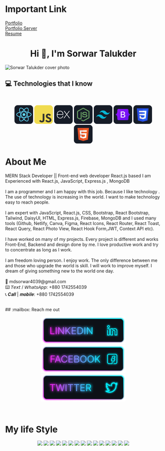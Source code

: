 <h1>Important Link</h1>
<a href="https://sorwar-portfolio.web.app/">Portfolio</a> 
<br />
<a href="https://github.com/sorwartalukder/portfoilo-server">Portfolio Server</a>
<br />
<a href="https://drive.google.com/file/d/1_P_F6B3k6TGiXZJTBDMcrGuK4G_xPKko/view?usp=share_link">Resume</a>

<h1 align="center">Hi 👋, I'm Sorwar Talukder</h1>
<img src='https://media.licdn.com/dms/image/D5616AQGHqdWhWpnNGg/profile-displaybackgroundimage-shrink_350_1400/0/1670615785691?e=1677110400&v=beta&t=YvnKLYpduWdeyyGRLp3oM9cZ-iC9V_A0p1DirIypse4' alt="Sorwar Talukder cover photo">

<!-- skills -->
## :computer: Technologies that I know
<br>
<p align="center">
<img src="https://raw.githubusercontent.com/sorwartalukder/sorwartalukder/main/images/icons/react.png"/>
<img src="https://raw.githubusercontent.com/sorwartalukder/sorwartalukder/main/images/icons/JavaScript.png"/>
<img src="https://raw.githubusercontent.com/sorwartalukder/sorwartalukder/main/images/icons/express.png"/>
<img src="https://raw.githubusercontent.com/sorwartalukder/sorwartalukder/main/images/icons/node.png"/>
<img src="https://raw.githubusercontent.com/sorwartalukder/sorwartalukder/main/images/icons/tailwind.png"/>
<img src="https://raw.githubusercontent.com/sorwartalukder/sorwartalukder/main/images/icons/Bootsrap.png"/>
<img src="https://raw.githubusercontent.com/sorwartalukder/sorwartalukder/main/images/icons/css.png"/>
<img src="https://raw.githubusercontent.com/sorwartalukder/sorwartalukder/main/images/icons/HTML.png"/>
</p>

<h1>About Me</h1>
<p>MERN Stack Developer || Front-end web developer React.js based
I am Experienced with React.js, JavaScript, Express.js , MongoDB
<br />
<br />
I am a programmer and I am happy with this job. Because I like technology . The use of technology is increasing in the world. I want to make technology easy to reach people.
<br />
<br />
I am expert with JavaScript, React.js, CSS, Bootstrap, React Bootstrap, Tailwind, DaisyUI, HTML, Express.js, Firebase, MongoDB and I used many tools (Github, Netlify, Canva, Figma, React Icons, React Router, React Toast, React Query, React Photo View, React Hook Form,JWT, Context API etc).
<br />
<br />
I have worked on many of my projects. Every project is different and works Front-End, Backend and design done by me. I love productive work and try to concentrate as long as I work.
<br />
<br />
I am freedom loving person. I enjoy work. The only difference between me and those who upgrade the world is skill. I will work to improve myself. I dream of giving something new to the world one day.
<br />
<br />
📧 mdsorwar4039@gmail.com <br />
⌨️ 𝘛𝘦𝘹𝘵 / 𝘞𝘩𝘢𝘵𝘴𝘈𝘱𝘱: +880 1742554039 <br />
📞 𝑪𝒂𝒍𝒍 | 𝒎𝒐𝒃𝒊𝒍𝒆: +880 1742554039
</p>
<br />
<!-- Reach out -->
## :mailbox: Reach me out
<p align="center">
    <!-- linkedIN -->
    <a target="_blank" href="https://www.linkedin.com/in/sorwar-talukder/">
    <img src='https://raw.githubusercontent.com/sorwartalukder/sorwar-portfolio/main/src/assets/Images/Linkedin.png'>
    </a>
    <!-- facebook -->
    <a target="_blank" href="https://www.facebook.com/sorwartalukderr">
    <img src='https://raw.githubusercontent.com/sorwartalukder/sorwar-portfolio/main/src/assets/Images/Facebook.png'>
    </a>
    <!-- twitter -->
    <a target="_blank" href="https://twitter.com/sorwar_talukder">
    <img src='https://raw.githubusercontent.com/sorwartalukder/sorwar-portfolio/main/src/assets/Images/Twitter.png'>
    </a>
</p>
<br />

<!-- developer life Style -->
<h1>My life Style</h1>
<p align="center">
<!-- 1 -->
<img src="https://scontent.fdac14-1.fna.fbcdn.net/v/t39.30808-6/286176464_1634379513602063_4217768660859123218_n.jpg?stp=c34.0.206.206a_dst-jpg_p206x206&_nc_cat=104&ccb=1-7&_nc_sid=da31f3&_nc_eui2=AeF8Hrs2794J2-PUceW6Ur_5QL_SGohEJMVAv9IaiEQkxTUtCFgjNl34sFcJueihsvcet3iQlP0w7Zv-koxY9IE-&_nc_ohc=i_h7rHTFnjwAX_eTTsj&_nc_ht=scontent.fdac14-1.fna&oh=00_AfASG6bhoy8GbvuOa8EFwHySBSXg71vpxh8qw8cLFAzgOQ&oe=63AA936E"/>
<!-- 2 -->
<img src="https://scontent.fdac14-1.fna.fbcdn.net/v/t39.30808-6/271785877_1535676150139067_2775282492480090997_n.jpg?stp=c0.23.206.206a_dst-jpg_p206x206&_nc_cat=106&ccb=1-7&_nc_sid=da31f3&_nc_eui2=AeHx_HX_KECe1CuPEh41hjoG41azcMH-B4fjVrNwwf4Hh8FynQKUXblhAAL0o-_uHa850afuE0oVKozUzX3Nw4Xi&_nc_ohc=yVx0KQIjTjcAX8WU97S&_nc_ht=scontent.fdac14-1.fna&oh=00_AfDg3tyn6ZwEwpFrJysQa7aLr9_X7fbApovFHNqhiNMg1w&oe=63AA54BA"/>
<!-- 3 -->
<img src="https://scontent.fdac14-1.fna.fbcdn.net/v/t39.30808-6/297640507_1672693646437316_4631078400179071436_n.jpg?stp=c34.0.206.206a_dst-jpg_p206x206&_nc_cat=101&ccb=1-7&_nc_sid=da31f3&_nc_eui2=AeEiKtbefUIilEnB6t3-6wOtfzN5nbXAesx_M3mdtcB6zHanXy6LVRVCGMuBHzvMxivY9YGCBT2AfgKE47Hw_zTR&_nc_ohc=S8L06xM1QesAX-EfyLI&tn=9GVJ3RR-fLRwwnRN&_nc_ht=scontent.fdac14-1.fna&oh=00_AfCSHprRSeGMfhnWg7iT92mLWNVlsCdbDeEa3JNV1ppB5Q&oe=63AB4DCD"/>
<!-- 4 -->
<img src="https://scontent.fdac14-1.fna.fbcdn.net/v/t39.30808-6/306085973_1703280823378598_5975628285534719979_n.jpg?stp=c0.23.206.206a_dst-jpg_p206x206&_nc_cat=104&ccb=1-7&_nc_sid=da31f3&_nc_eui2=AeEsEkWPksEBUDzCrKNhLlHBCxirM6qlbS8LGKszqqVtLw7ATeuQY73m61sAZ0M04wVYsAqgCxkpi72jlVJNQ6Nv&_nc_ohc=_EjU8qQaSkoAX-2ptA8&tn=9GVJ3RR-fLRwwnRN&_nc_ht=scontent.fdac14-1.fna&oh=00_AfBbo0zAM-XiYjCOABnLKhoTkd_sCEygWt16BEBodMUvjw&oe=63A9A169"/>
<!-- 5 -->
<img src="https://scontent.fdac14-1.fna.fbcdn.net/v/t39.30808-6/242308661_1452670881772928_7513731834055229748_n.jpg?stp=c34.0.206.206a_dst-jpg_p206x206&_nc_cat=104&ccb=1-7&_nc_sid=da31f3&_nc_eui2=AeE5eM8aJnpmR9C8NnHM7Q8IQ_dcpFxlm_hD91ykXGWb-Ho5ivHp8m-n_N23y-DW6FrqYycwhsreDrRzHkkgz-IB&_nc_ohc=yMFsIDGIFBgAX-viBx7&_nc_ht=scontent.fdac14-1.fna&oh=00_AfC8OvrM9H1T5f2p5JZcqy8dwEWbc5aUJXMjI19fOfXXeA&oe=63AA7028"/>
<!-- 6 -->
<img src="https://scontent.fdac14-1.fna.fbcdn.net/v/t39.30808-6/292620605_1656651018041579_5430925924714404817_n.jpg?stp=c34.0.206.206a_dst-jpg_p206x206&_nc_cat=108&ccb=1-7&_nc_sid=da31f3&_nc_eui2=AeH-6R5f1oFncxnRJ4yF2qBOr4EAWazGAgevgQBZrMYCB7IuinkvQbFrh9hcOFDhDbpCv9h5uoiDmddtyp5Krnz_&_nc_ohc=nM_UrIdzboQAX84-rZI&tn=9GVJ3RR-fLRwwnRN&_nc_ht=scontent.fdac14-1.fna&oh=00_AfCkPZpiAhdnNDm-3JXVykKsG6L5Ig5bN0rT1PFR-5mMbg&oe=63AA7A27"/>
<!-- 7 -->
<img src="https://scontent.fdac14-1.fna.fbcdn.net/v/t1.6435-9/79991271_980576068982414_6321901348124098560_n.jpg?stp=c0.34.206.206a_dst-jpg_p206x206&_nc_cat=111&ccb=1-7&_nc_sid=da31f3&_nc_eui2=AeG9GgT2IFaV6-pc1ispi_ib9GbuSALvnu_0Zu5IAu-e75_54n5778un-4tuAc0cwcH3oEMRMq4May-bYgvjRZ6n&_nc_ohc=tk--DRzKHN0AX_B4hfD&tn=9GVJ3RR-fLRwwnRN&_nc_ht=scontent.fdac14-1.fna&oh=00_AfDazDpw8z4yh5VhZYIhj8giAPwCGPZpYF8sCi2DdHnDqA&oe=63CCE83A"/>
<!-- 8 -->
<img src="https://scontent.fdac14-1.fna.fbcdn.net/v/t1.6435-9/84456194_1030036620703025_5404512199307689984_n.jpg?stp=c34.0.206.206a_dst-jpg_p206x206&_nc_cat=105&ccb=1-7&_nc_sid=da31f3&_nc_eui2=AeHhvGFcMd5K6gB64xnYYr1vMIe3y_Z_o18wh7fL9n-jX6jAVio6sN8ARxLv0CK1RJ_QRyTDkoP8S8E1dv0439GB&_nc_ohc=x389z4rDUEgAX_FypD7&_nc_ht=scontent.fdac14-1.fna&oh=00_AfB7kvaBgxowErWf99iOx-U4PMHuV3QZDx3IG39grCuhaw&oe=63CCCDE5"/>
<!-- 9 -->
<img src="https://scontent.fdac14-1.fna.fbcdn.net/v/t1.6435-9/64684268_843814022658620_3588009129253273600_n.jpg?stp=c119.0.206.206a_dst-jpg_p206x206&_nc_cat=111&ccb=1-7&_nc_sid=da31f3&_nc_eui2=AeHIA8LQ4DEK9kKZTiBLyLpKt_Pol_6vR1i38-iX_q9HWDAnBVvXq96WSvqA4CK8qiFByrINtZA5U_9EXrlgd9gU&_nc_ohc=6SpFpASpEoAAX9fking&_nc_ht=scontent.fdac14-1.fna&oh=00_AfAUQ6Qlsz3tnj5Nlm2vclMWhry2RxMDX_nxJkaxOssqcw&oe=63CCDBB9"/>
<!-- 10 -->
<img src="https://scontent.fdac14-1.fna.fbcdn.net/v/t1.6435-9/71081514_900628080310547_218018501359566848_n.jpg?stp=c34.0.206.206a_dst-jpg_p206x206&_nc_cat=108&ccb=1-7&_nc_sid=da31f3&_nc_eui2=AeFlAAYsYJVzCdvw3p3RbO-U5mUOjFsNQ-TmZQ6MWw1D5Fl8psWXJrm6DWP-nz6J25Gkrard_MjTTH_J2ZA3Pq26&_nc_ohc=6W0XLv2-1-UAX9XQSki&_nc_ht=scontent.fdac14-1.fna&oh=00_AfDP0uiAwuiq_6jIhbVzBCmbgJw2F81X5P0MgCn27CnZBg&oe=63CCF641"/>
<!-- 11 -->
<img src="https://scontent.fdac14-1.fna.fbcdn.net/v/t39.30808-6/315585904_1748574528849227_3071963186640372930_n.jpg?stp=c34.0.206.206a_dst-jpg_p206x206&_nc_cat=108&ccb=1-7&_nc_sid=da31f3&_nc_eui2=AeFHMZKH5J_nt8rhKdP6ClAevDwL4TO4GQ68PAvhM7gZDlbS7QgKHirLY0rjz6i0Wv8570G5UFUv1dhwLQpQV7NI&_nc_ohc=EIxFWcqwnIQAX8A0BrV&_nc_ht=scontent.fdac14-1.fna&oh=00_AfDb43NNpeZzkxe6iumgMojTqRXD2FdlCWTrpJmGUBkbog&oe=63A9F53D"/>
<!-- 12 -->
<img src="https://scontent.fdac14-1.fna.fbcdn.net/v/t39.30808-6/306273144_1703189536721060_2301469853083762421_n.jpg?stp=c0.23.206.206a_dst-jpg_p206x206&_nc_cat=107&ccb=1-7&_nc_sid=da31f3&_nc_eui2=AeGEyC2XoYMeefhkqfM-Wa0XSWwthkQGTMhJbC2GRAZMyBVIaqjXlCsFYHN5iHnjDkyKLtCDqs-YoSYrERBEkCcP&_nc_ohc=ke3NdbGYUOoAX8Dd0-p&_nc_ht=scontent.fdac14-1.fna&oh=00_AfBN35POSFUFlIF19bFJLcpiuo82kRLQviMmJE2KvupCEQ&oe=63AA9921"/>
<!-- 13 -->
<img src="https://scontent.fdac14-1.fna.fbcdn.net/v/t39.30808-6/298012179_1672701196436561_4107757751069418571_n.jpg?stp=c34.0.206.206a_dst-jpg_p206x206&_nc_cat=102&ccb=1-7&_nc_sid=da31f3&_nc_eui2=AeF-0jTW5DyUiN2MbUJJ0ESNiH30JEb6qt6IffQkRvqq3mdy0fM3_GjOA5jMp2ZotkQh21BjLr7GVq8iYdOmwM-w&_nc_ohc=R9-zKqXLBn0AX8pspcB&tn=9GVJ3RR-fLRwwnRN&_nc_ht=scontent.fdac14-1.fna&oh=00_AfCFFvt4P5FrGTbo5PvtxzKOgOUFvPUK4-DxV8sNl90AqA&oe=63A9E958"/>
<!-- 14 -->
<img src="https://scontent.fdac14-1.fna.fbcdn.net/v/t1.6435-9/198717340_1390329788007038_5610221251151309973_n.jpg?stp=dst-jpg_p206x206&_nc_cat=107&ccb=1-7&_nc_sid=da31f3&_nc_eui2=AeHlYdDme82z78fmsAOn1JRMW_1JxIzVIpNb_UnEjNUik9hqV3jtyfl7UYCuzvXv5LtjBAgt-CjXWeI_j2JLu-W7&_nc_ohc=SBGejbZgzk4AX9sY1E6&tn=9GVJ3RR-fLRwwnRN&_nc_ht=scontent.fdac14-1.fna&oh=00_AfA1-sAdl7r9JkbR7qFEwP9R2IyB18eRNjRitN52ezkjTQ&oe=63CCD449"/>
<!-- 15 -->
<img src="https://scontent.fdac14-1.fna.fbcdn.net/v/t1.6435-9/119528820_1200162307023788_587966544447176732_n.jpg?stp=c34.0.206.206a_dst-jpg_p206x206&_nc_cat=107&ccb=1-7&_nc_sid=da31f3&_nc_eui2=AeGE0nOr-XPDmiXVgC8ZxkGa1dUrLCZDtyDV1SssJkO3INfOKY5O8F2cfDWO6vvFNbyHIHd25abJsAdlN9bmExti&_nc_ohc=gTKKLKeAMfkAX_xSNBO&_nc_ht=scontent.fdac14-1.fna&oh=00_AfCH7PUsUkKAlo9D2tYfuONg1EfKQS57nQ44ARMJzxjslw&oe=63CCCE85"/>


</p>
<a href=""></a>
<a href=""></a>
<a href=""></a>
